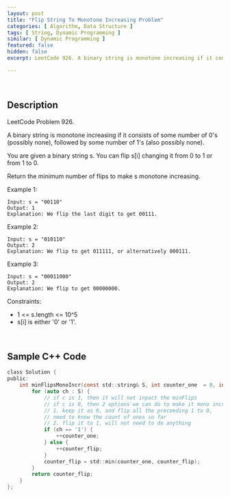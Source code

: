 ```yaml
---
layout: post
title: "Flip String To Monotone Increasing Problem"
categories: [ Algorithm, Data Structure ]
tags: [ String, Dynamic Programming ]
similar: [ Dynamic Programming ]
featured: false
hidden: false
excerpt: LeetCode 926. A binary string is monotone increasing if it consists of some number of 0's (possibly none), followed by some number of 1's (also possibly none).

---
```


<br />

## Description

LeetCode Problem 926.

A binary string is monotone increasing if it consists of some number of 0's (possibly none), followed by some number of 1's (also possibly none).

You are given a binary string s. You can flip s[i] changing it from 0 to 1 or from 1 to 0.

Return the minimum number of flips to make s monotone increasing.

Example 1:
```
Input: s = "00110"
Output: 1
Explanation: We flip the last digit to get 00111.
```

Example 2:
```
Input: s = "010110"
Output: 2
Explanation: We flip to get 011111, or alternatively 000111.
```

Example 3:
```
Input: s = "00011000"
Output: 2
Explanation: We flip to get 00000000.
```

Constraints:
* 1 <= s.length <= 10^5
* s[i] is either '0' or '1'.

<br />

## Sample C++ Code


```c
class Solution {
public:
    int minFlipsMonoIncr(const std::string& S, int counter_one  = 0, int counter_flip = 0) {
        for (auto ch : S) {
            // if c is 1, then it will not inpact the minFlips
            // if c is 0, then 2 options we can do to make it mono incr
            // 1. keep it as 0, and flip all the preceeding 1 to 0, 
            // need to know the count of ones so far
            // 2. flip it to 1, will not need to do anything
            if (ch == '1') {
                ++counter_one;
            } else {
                ++counter_flip;
            }
            counter_flip = std::min(counter_one, counter_flip);
        }
        return counter_flip;
    }
};
```


